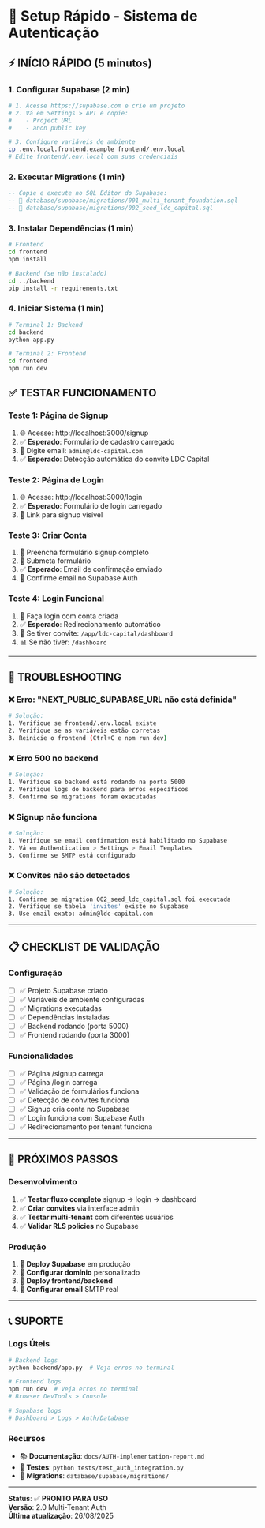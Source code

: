 # 🚀 Setup Rápido - Sistema de Autenticação

## ⚡ **INÍCIO RÁPIDO (5 minutos)**

### **1. Configurar Supabase** (2 min)
```bash
# 1. Acesse https://supabase.com e crie um projeto
# 2. Vá em Settings > API e copie:
#    - Project URL
#    - anon public key

# 3. Configure variáveis de ambiente
cp .env.local.frontend.example frontend/.env.local
# Edite frontend/.env.local com suas credenciais
```

### **2. Executar Migrations** (1 min)
```sql
-- Copie e execute no SQL Editor do Supabase:
-- 📁 database/supabase/migrations/001_multi_tenant_foundation.sql
-- 📁 database/supabase/migrations/002_seed_ldc_capital.sql
```

### **3. Instalar Dependências** (1 min)
```bash
# Frontend
cd frontend
npm install

# Backend (se não instalado)
cd ../backend
pip install -r requirements.txt
```

### **4. Iniciar Sistema** (1 min)
```bash
# Terminal 1: Backend
cd backend
python app.py

# Terminal 2: Frontend  
cd frontend
npm run dev
```

## ✅ **TESTAR FUNCIONAMENTO**

### **Teste 1: Página de Signup**
1. 🌐 Acesse: http://localhost:3000/signup
2. ✅ **Esperado**: Formulário de cadastro carregado
3. 📧 Digite email: `admin@ldc-capital.com`
4. ✅ **Esperado**: Detecção automática do convite LDC Capital

### **Teste 2: Página de Login**
1. 🌐 Acesse: http://localhost:3000/login
2. ✅ **Esperado**: Formulário de login carregado
3. 🔗 Link para signup visível

### **Teste 3: Criar Conta**
1. 📝 Preencha formulário signup completo
2. 🚀 Submeta formulário
3. ✅ **Esperado**: Email de confirmação enviado
4. 📧 Confirme email no Supabase Auth

### **Teste 4: Login Funcional**
1. 🔑 Faça login com conta criada
2. ✅ **Esperado**: Redirecionamento automático
3. 🏢 Se tiver convite: `/app/ldc-capital/dashboard`
4. 📊 Se não tiver: `/dashboard`

---

## 🔧 **TROUBLESHOOTING**

### **❌ Erro: "NEXT_PUBLIC_SUPABASE_URL não está definida"**
```bash
# Solução:
1. Verifique se frontend/.env.local existe
2. Verifique se as variáveis estão corretas
3. Reinicie o frontend (Ctrl+C e npm run dev)
```

### **❌ Erro 500 no backend**
```bash
# Solução:
1. Verifique se backend está rodando na porta 5000
2. Verifique logs do backend para erros específicos
3. Confirme se migrations foram executadas
```

### **❌ Signup não funciona**
```bash
# Solução:
1. Verifique se email confirmation está habilitado no Supabase
2. Vá em Authentication > Settings > Email Templates
3. Confirme se SMTP está configurado
```

### **❌ Convites não são detectados**
```bash
# Solução:
1. Confirme se migration 002_seed_ldc_capital.sql foi executada
2. Verifique se tabela 'invites' existe no Supabase
3. Use email exato: admin@ldc-capital.com
```

---

## 📋 **CHECKLIST DE VALIDAÇÃO**

### **Configuração**
- [ ] ✅ Projeto Supabase criado
- [ ] ✅ Variáveis de ambiente configuradas  
- [ ] ✅ Migrations executadas
- [ ] ✅ Dependências instaladas
- [ ] ✅ Backend rodando (porta 5000)
- [ ] ✅ Frontend rodando (porta 3000)

### **Funcionalidades**
- [ ] ✅ Página /signup carrega
- [ ] ✅ Página /login carrega
- [ ] ✅ Validação de formulários funciona
- [ ] ✅ Detecção de convites funciona
- [ ] ✅ Signup cria conta no Supabase
- [ ] ✅ Login funciona com Supabase Auth
- [ ] ✅ Redirecionamento por tenant funciona

---

## 🎯 **PRÓXIMOS PASSOS**

### **Desenvolvimento**
1. ✅ **Testar fluxo completo** signup → login → dashboard
2. ✅ **Criar convites** via interface admin
3. ✅ **Testar multi-tenant** com diferentes usuários
4. ✅ **Validar RLS policies** no Supabase

### **Produção**
1. 🚀 **Deploy Supabase** em produção
2. 🚀 **Configurar domínio** personalizado
3. 🚀 **Deploy frontend/backend**
4. 🚀 **Configurar email** SMTP real

---

## 📞 **SUPORTE**

### **Logs Úteis**
```bash
# Backend logs
python backend/app.py  # Veja erros no terminal

# Frontend logs  
npm run dev  # Veja erros no terminal
# Browser DevTools > Console

# Supabase logs
# Dashboard > Logs > Auth/Database
```

### **Recursos**
- 📚 **Documentação**: `docs/AUTH-implementation-report.md`
- 🧪 **Testes**: `python tests/test_auth_integration.py`
- 🔧 **Migrations**: `database/supabase/migrations/`

---

**Status**: ✅ **PRONTO PARA USO**  
**Versão**: 2.0 Multi-Tenant Auth  
**Última atualização**: 26/08/2025




